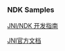 ### NDK Samples

[JNI/NDK 开发指南](http://udn.yyuap.com/doc/wiki/project/jni-ndk-developer-guide/index.html)


[JNI官方文档](https://geneblue.github.io/2015/07/18/JNI%E5%AE%98%E6%96%B9%E6%96%87%E6%A1%A3-Chapter%201%EF%BC%9AIntroduction/)
